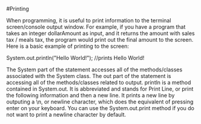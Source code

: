 #Printing

When programming, it is useful to print information to the terminal screen/console output window. For example, if you have a program that takes an integer dollarAmount as input, and it returns the amount with sales tax / meals tax, the program would print out the final amount to the screen. Here is a basic example of printing to the screen: 
  
  System.out.println("Hello World!"); //prints Hello World!

The System part of the statement accesses all of the methods/classes associated with the System class. The out part of the statement is accessing all of the methods/classes related to output. println is a method contained in System.out. It is abbreviated and stands for Print Line, or print the following information and then a new line. It prints a new line by outputing a \n, or newline character, which does the equivalent of pressing enter on your keyboard. You can use the System.out.print method if you do not want to print a newline character by default. 
